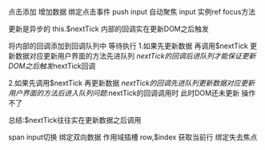 点击添加 增加数据 绑定点击事件 push  input
自动聚焦
input 实例ref focus方法

更新是异步的 
this.$nextTick
  内部的回调实在更新DOM之后触发

  将内部的回调添加到回调队列中 等待执行
  1.如果先更新数据 再调用$nextTick
    更新数据对应更新用户界面的方法先进队列 $nextTick的回调后进队列才能保证 更新DOM之后触发$nextTick回调

  2.如果先调用$nextTick 再更新数据 
    $nextTick的回调先进队列 更新数据对应更新用户界面的方法后进入队列
    问题:$nextTick的回调调用时 此时DOM还未更新 操作不了

  总结:$nextTick往往实在更新数据之后调用


  span input切换
  绑定双向数据 
  作用域插槽 row,$index  获取当前行
  绑定失去焦点